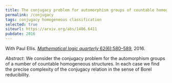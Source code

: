 ```yaml
---
title: The conjugacy problem for automorphism groups of countable homogeneous structures
permalink: /conjugacy
tags: conjugacy homogeneous classification
selected: true
siteurl: https://arxiv.org/abs/1406.6411
pubdate: 2016
---
```


With Paul Ellis. [*Mathematical logic quarterly* 62(6):580–589](https://dx.doi.org/10.1002/malq.201500004), 2016.<!--more-->

*Abstract*: We consider the conjugacy problem for the automorphism groups of a number of countable homogeneous structures. In each case we find the precise complexity of the conjugacy relation in the sense of Borel reducibility.
